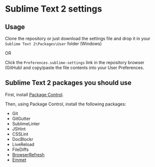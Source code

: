 # Sublime Text 2 settings


## Usage

Clone the repository or just download the settings file and drop it in your `Sublime Text 2\Packages\User` folder (Windows)

OR

Click the `Preferences.sublime-settings` link in the repository browser (GitHub) and copy/paste the file contents into your User Preferences.


## Sublime Text 2 packages you should use

First, install [Package Control](http://wbond.net/sublime_packages/package_control/installation "Package Control").

Then, using Package Control, install the following packages:

* Git
* GitGutter
* SublimeLinter
* JSHint
* CSSLint
* DocBlockr
* LiveReload
* FileDiffs
* [BrowserRefresh](https://github.com/gcollazo/BrowserRefresh-Sublime "BrowserRefresh-Sublime")
* [Emmet](http://docs.emmet.io/ "Emmet Documentation")
